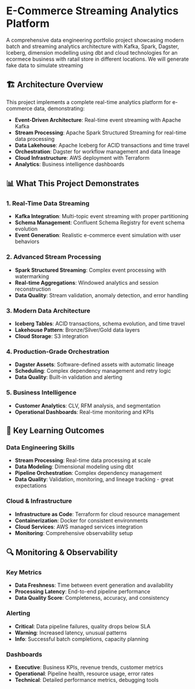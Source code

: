 # E-Commerce Streaming Analytics Platform

A comprehensive data engineering portfolio project showcasing modern batch and streaming analytics architecture with Kafka, Spark, Dagster, Iceberg, dimension modelling using dbt and cloud technologies for an ecormece business with ratail store in different locations. We will generate fake data to simulate streaming

## 🏗️ Architecture Overview

This project implements a complete real-time analytics platform for e-commerce data, demonstrating:

- **Event-Driven Architecture**: Real-time event streaming with Apache Kafka
- **Stream Processing**: Apache Spark Structured Streaming for real-time data processing
- **Data Lakehouse**: Apache Iceberg for ACID transactions and time travel
- **Orchestration**: Dagster for workflow management and data lineage
- **Cloud Infrastructure**: AWS deployment with Terraform
- **Analytics**: Business intelligence dashboards

## 📊 What This Project Demonstrates

### 1. **Real-Time Data Streaming**

- **Kafka Integration**: Multi-topic event streaming with proper partitioning
- **Schema Management**: Confluent Schema Registry for event schema evolution
- **Event Generation**: Realistic e-commerce event simulation with user behaviors

### 2. **Advanced Stream Processing**

- **Spark Structured Streaming**: Complex event processing with watermarking
- **Real-time Aggregations**: Windowed analytics and session reconstruction
- **Data Quality**: Stream validation, anomaly detection, and error handling

### 3. **Modern Data Architecture**

- **Iceberg Tables**: ACID transactions, schema evolution, and time travel
- **Lakehouse Pattern**: Bronze/Silver/Gold data layers
- **Cloud Storage**: S3 integration

### 4. **Production-Grade Orchestration**

- **Dagster Assets**: Software-defined assets with automatic lineage
- **Scheduling**: Complex dependency management and retry logic
- **Data Quality**: Built-in validation and alerting

### 5. **Business Intelligence**

- **Customer Analytics**: CLV, RFM analysis, and segmentation
- **Operational Dashboards**: Real-time monitoring and KPIs

## 🎯 Key Learning Outcomes

### Data Engineering Skills

- **Stream Processing**: Real-time data processing at scale
- **Data Modeling**: Dimensional modeling using dbt
- **Pipeline Orchestration**: Complex dependency management
- **Data Quality**: Validation, monitoring, and lineage tracking - great expectations

### Cloud & Infrastructure

- **Infrastructure as Code**: Terraform for cloud resource management
- **Containerization**: Docker for consistent environments
- **Cloud Services**: AWS managed services integration
- **Monitoring**: Comprehensive observability setup

## 🔍 Monitoring & Observability

### Key Metrics

- **Data Freshness**: Time between event generation and availability
- **Processing Latency**: End-to-end pipeline performance
- **Data Quality Score**: Completeness, accuracy, and consistency

### Alerting

- **Critical**: Data pipeline failures, quality drops below SLA
- **Warning**: Increased latency, unusual patterns
- **Info**: Successful batch completions, capacity planning

### Dashboards

- **Executive**: Business KPIs, revenue trends, customer metrics
- **Operational**: Pipeline health, resource usage, error rates
- **Technical**: Detailed performance metrics, debugging tools
